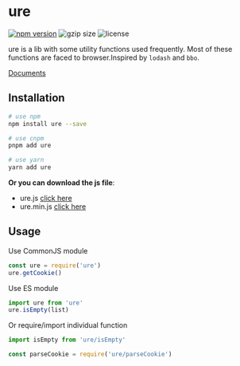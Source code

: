 # ure

[![npm version](https://img.shields.io/npm/v/ure.svg)](https://badge.fury.io/js/ure) ![gzip size](https://img.shields.io/bundlephobia/minzip/ure.svg?label=gzip%20size) ![license](https://img.shields.io/badge/license-MIT-blue.svg)

ure is a lib with some utility functions used frequently. Most of these functions are faced to browser.Inspired by `lodash` and `bbo`.

[Documents](https://impeiran.github.io/ure)

## **Installation**

```bash
# use npm
npm install ure --save

# use cnpm
pnpm add ure

# use yarn
yarn add ure
```

**Or you can download the js file**:

- ure.js [click here](https://github.com/impeiran/ure/raw/master/dist/ure.js)
- ure.min.js [click here](https://github.com/impeiran/ure/raw/master/dist/ure.min.js)

## **Usage**

Use CommonJS module

```javascript
const ure = require('ure')
ure.getCookie()
```

Use ES module

```javascript
import ure from 'ure'
ure.isEmpty(list)
```

Or require/import individual function

```javascript
import isEmpty from 'ure/isEmpty'

const parseCookie = require('ure/parseCookie')
```